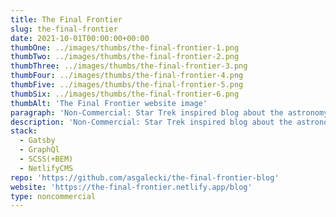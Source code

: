 ```yaml
---
title: The Final Frontier
slug: the-final-frontier
date: 2021-10-01T00:00:00+00:00
thumbOne: ../images/thumbs/the-final-frontier-1.png
thumbTwo: ../images/thumbs/the-final-frontier-2.png
thumbThree: ../images/thumbs/the-final-frontier-3.png
thumbFour: ../images/thumbs/the-final-frontier-4.png
thumbFive: ../images/thumbs/the-final-frontier-5.png
thumbSix: ../images/thumbs/the-final-frontier-6.png
thumbAlt: 'The Final Frontier website image'
paragraph: 'Non-Commercial: Star Trek inspired blog about the astronomy and science. Blog contains its own Newsletter.'
description: 'Non-Commercial: Star Trek inspired blog about the astronomy and science. Blog contains its own Newsletter. This project is created by using Gatsby v2 and GraphQL.'
stack:
  - Gatsby
  - GraphQl
  - SCSS(+BEM)
  - NetlifyCMS
repo: 'https://github.com/asgalecki/the-final-frontier-blog'
website: 'https://the-final-frontier.netlify.app/blog'
type: noncommercial
---
```

